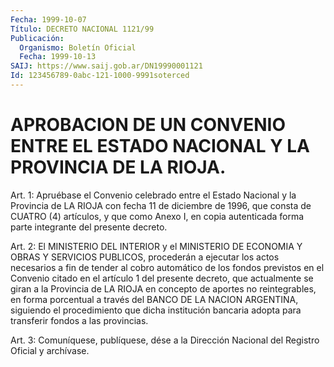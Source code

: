 ```yaml
---
Fecha: 1999-10-07
Título: DECRETO NACIONAL 1121/99
Publicación:
  Organismo: Boletín Oficial
  Fecha: 1999-10-13
SAIJ: https://www.saij.gob.ar/DN19990001121
Id: 123456789-0abc-121-1000-9991soterced
---
```

# APROBACION DE UN CONVENIO ENTRE EL ESTADO NACIONAL Y LA PROVINCIA DE LA RIOJA.

<a id="1"></a>
Art.  1: Apruébase  el  Convenio  celebrado entre el  Estado Nacional y la Provincia de LA RIOJA con fecha  11  de  diciembre de 1996,  que consta de CUATRO (4) artículos, y que como Anexo  I,  en copia autenticada  forma  parte  integrante  del  presente  decreto.

<a id="2"></a>
Art.  2: El MINISTERIO DEL INTERIOR y el MINISTERIO DE ECONOMIA  Y OBRAS  Y  SERVICIOS  PUBLICOS,  procederán  a  ejecutar  los  actos necesarios  a  fin  de  tender  al  cobro  automático de los fondos previstos  en  el  Convenio citado en el artículo  1  del  presente decreto, que actualmente  se  giran  a  la Provincia de LA RIOJA en concepto de aportes no reintegrables, en  forma porcentual a través del BANCO DE LA NACION ARGENTINA, siguiendo  el  procedimiento  que dicha  institución  bancaria  adopta  para  transferir fondos a las provincias.

<a id="3"></a>
Art. 3: Comuníquese, publíquese, dése a la Dirección  Nacional del Registro  Oficial  y  archívase.